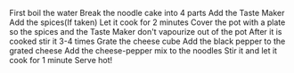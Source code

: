 First boil the water 
Break the noodle cake into 4 parts
Add the Taste Maker
Add the spices(If taken)
Let it cook for 2 minutes
Cover the pot with a plate so the spices and the Taste Maker don't vapourize out of the pot
After it is cooked stir it 3-4 times
Grate the cheese cube
Add the black pepper to the grated cheese
Add the cheese-pepper mix to the noodles
Stir it and let it cook for 1 minute
Serve hot!

